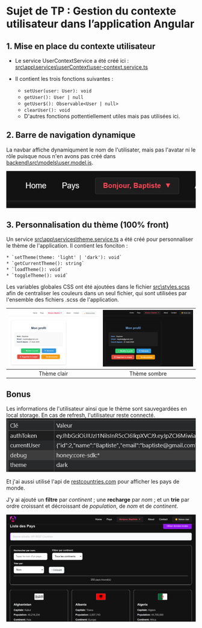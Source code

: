 # Sujet de TP : Gestion du contexte utilisateur dans l’application Angular

## 1. Mise en place du contexte utilisateur

- Le service UserContextService a été créé ici : [src\app\services\userContext\user-context.service.ts](src/app/services/userContext/user-context.service.ts)

- Il contient les trois fonctions suivantes :

    * `setUser(user: User): void`
    * `getUser(): User | null`
    * `getUser$(): Observable<User | null>`
    * `clearUser(): void`
    * D'autres fonctions pottentiellement utiles mais pas utilisées ici.

## 2. Barre de navigation dynamique

La navbar affiche dynamiqument le nom de l'utilisater, mais pas l'avatar ni le rôle puisque nous n'en avons pas créé dans [backend\src\models\user.model.js](backend\src\models\user.model.js).

![![navbar](src\assets\navbar.png)](src\assets\navbar.png)

## 3. Personnalisation du thème (100% front)

Un service [src\app\services\theme.service.ts](src\app\services\theme.service.ts) a été créé pour personnaliser le thème de l'application. Il contient les fonciton :

    * `setTheme(theme: 'light' | 'dark'): void`
    * `getCurrentTheme(): string`
    * `loadTheme(): void`
    * `toggleTheme(): void`

Les variables globales CSS ont été ajoutées dans le fichier [src\styles.scss](src\styles.scss) afin de centraliser les couleurs dans un seul fichier, qui sont utilisées par l'ensemble des fichiers .scss de l'application.

| ![Thème clair](src\assets\clair.png) | ![Thème sombre](src\assets\sombre.png) |
| :---: | :---: |
| Thème clair | Thème sombre |

## Bonus

Les informations de l'utilisateur ainsi que le thème sont sauvegardées en local storage. En cas de refresh, l'utilisateur reste connecté.
![![localStorage](src\assets\localStorage.png)](src\assets\localStorage.png)

Et j'ai aussi utilisé l'api de [restcountries.com](restcountries.com) pour afficher les pays de monde.

J'y ai ajouté un **filtre** par *continent* ; une **recharge** par *nom* ; et un **trie** par ordre croissant et décroissant de *population*, de *nom* et de *continent*.

![![pays](src\assets\pays.png)](src\assets\pays.png)
